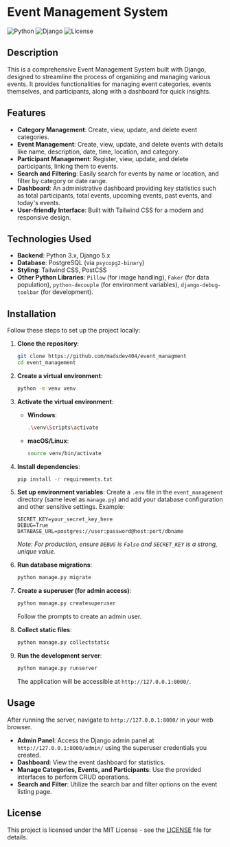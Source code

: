 # Event Management System

![Python](https://img.shields.io/badge/Python-3.x-blue.svg)
![Django](https://img.shields.io/badge/Django-5.x-green.svg)
![License](https://img.shields.io/badge/License-MIT-yellow.svg)

## Description

This is a comprehensive Event Management System built with Django, designed to streamline the process of organizing and managing various events. It provides functionalities for managing event categories, events themselves, and participants, along with a dashboard for quick insights.

## Features

- **Category Management**: Create, view, update, and delete event categories.
- **Event Management**: Create, view, update, and delete events with details like name, description, date, time, location, and category.
- **Participant Management**: Register, view, update, and delete participants, linking them to events.
- **Search and Filtering**: Easily search for events by name or location, and filter by category or date range.
- **Dashboard**: An administrative dashboard providing key statistics such as total participants, total events, upcoming events, past events, and today's events.
- **User-friendly Interface**: Built with Tailwind CSS for a modern and responsive design.

## Technologies Used

- **Backend**: Python 3.x, Django 5.x
- **Database**: PostgreSQL (via `psycopg2-binary`)
- **Styling**: Tailwind CSS, PostCSS
- **Other Python Libraries**: `Pillow` (for image handling), `Faker` (for data population), `python-decouple` (for environment variables), `django-debug-toolbar` (for development).

## Installation

Follow these steps to set up the project locally:

1.  **Clone the repository**:

    ```bash
    git clone https://github.com/madsdev404/event_managment
    cd event_management
    ```

2.  **Create a virtual environment**:

    ```bash
    python -m venv venv
    ```

3.  **Activate the virtual environment**:

    - **Windows**:
      ```bash
      .\venv\Scripts\activate
      ```
    - **macOS/Linux**:
      ```bash
      source venv/bin/activate
      ```

4.  **Install dependencies**:

    ```bash
    pip install -r requirements.txt
    ```

5.  **Set up environment variables**:
    Create a `.env` file in the `event_management` directory (same level as `manage.py`) and add your database configuration and other sensitive settings. Example:

    ```
    SECRET_KEY=your_secret_key_here
    DEBUG=True
    DATABASE_URL=postgres://user:password@host:port/dbname
    ```

    _Note: For production, ensure `DEBUG` is `False` and `SECRET_KEY` is a strong, unique value._

6.  **Run database migrations**:

    ```bash
    python manage.py migrate
    ```

7.  **Create a superuser (for admin access)**:

    ```bash
    python manage.py createsuperuser
    ```

    Follow the prompts to create an admin user.

8.  **Collect static files**:

    ```bash
    python manage.py collectstatic
    ```

9.  **Run the development server**:
    ```bash
    python manage.py runserver
    ```
    The application will be accessible at `http://127.0.0.1:8000/`.

## Usage

After running the server, navigate to `http://127.0.0.1:8000/` in your web browser.

- **Admin Panel**: Access the Django admin panel at `http://127.0.0.1:8000/admin/` using the superuser credentials you created.
- **Dashboard**: View the event dashboard for statistics.
- **Manage Categories, Events, and Participants**: Use the provided interfaces to perform CRUD operations.
- **Search and Filter**: Utilize the search bar and filter options on the event listing page.

## License

This project is licensed under the MIT License - see the [LICENSE](LICENSE) file for details.
